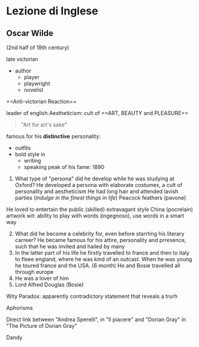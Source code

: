 # Lezione di Inglese

## Oscar Wilde
(2nd half of 19th century)

late victorian
* author
	* player
	* playwright
	* novelist


==Anti-victorian Reaction==

leader of english Aestheticism:
cult of ==ART, BEAUTY and PLEASURE==

> "Art for art's sake"

famous for his **distinctive** personality: 
* outfits
* bold style in 
	* writing
	* speaking
peak of his fame: $1890$



1. What type of "persona" did  he develop while he was studying at Oxford?
He developed a persona with elaborate costumes, a cult of personality and aestheticism
He had long hair and attended lavish parties (_indulge in the finest things in life_)
Peacock feathers (pavone)

He loved to entertain the public (skilled)
extravagant style
China (pocrelain) artwork
wit: ability to play with words (ingegnoso), use words in a smart way

2. What did he become a celebrity for, even before starrting his literary carreer?
He became famous for his attire, personality and prresence, such that he was invited and hailed by many
3. In the latter part of his life he firstly travelled to france and then to italy to fleee  england, where he was kind of an outcast. When he was young he toured france and the USA. (6 month)
He and Bosie travelled all through europe 
4. He was a lover of him
5. Lord Alfred Douglas (Bosie)

Wity
Paradox: apparently contradictory statement that reveals a trurh

Aphorisms

Direct link between
"Andrea Sperelli", in "Il piacere" and "Dorian Gray" in "The Picture of Dorian Gray"

Dandy


<!--stackedit_data:
eyJoaXN0b3J5IjpbLTEzNDYyNTYyODMsNDQ4ODY0NDEyLC0xNj
cwOTA0Mjg5LC0xNDc3MDExNzYzXX0=
-->